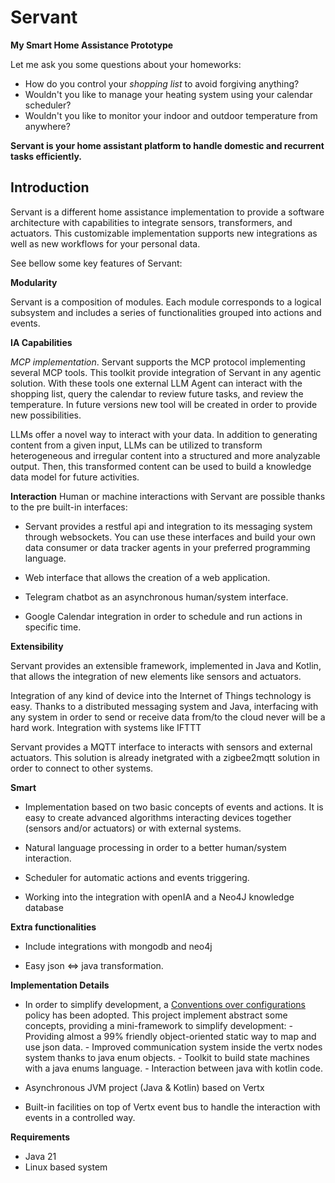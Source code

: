 # **Servant**

**My Smart Home Assistance Prototype**

Let me ask you some questions about your homeworks:
- How do you control your *shopping list* to avoid forgiving anything?
- Wouldn't you like to manage your heating system using your calendar scheduler?
- Wouldn't you like to monitor your indoor and outdoor temperature from anywhere?

**Servant is your home assistant platform to handle domestic and recurrent tasks efficiently.**
     
## **Introduction**

Servant is a different home assistance implementation to provide a software architecture with capabilities to integrate sensors, transformers, and actuators. This customizable implementation supports new integrations as well as new workflows for your personal data. 

See bellow some key features of Servant:

**Modularity**

Servant is a composition of modules. Each module corresponds to a logical subsystem and includes a series of functionalities grouped into actions and events.

**IA Capabilities**

*MCP implementation*. Servant supports the MCP protocol implementing several MCP tools. This toolkit provide integration of Servant in any agentic solution. With these tools one external LLM Agent can interact with the shopping list, query the calendar to review future tasks, and review the temperature. In future versions new tool will be created in order to provide new possibilities.  

LLMs offer a novel way to interact with your data. In addition to generating content from a given input, LLMs can be utilized to transform heterogeneous and irregular content into a structured and more analyzable output.
Then, this transformed content can be used to build a knowledge data model for future activities.  

**Interaction**
Human or machine interactions with Servant are possible thanks to the pre built-in interfaces:

* Servant provides a restful api and integration to its messaging system through websockets. You can use these interfaces and build your own data consumer or data tracker agents in your preferred programming language.

* Web interface that allows the creation of a web application.

* Telegram chatbot as an asynchronous human/system interface. 

* Google Calendar integration in order to schedule and run actions in specific time.


**Extensibility**

Servant provides an extensible framework, implemented in Java and Kotlin, that allows the integration of new elements like sensors and actuators.

Integration of any kind of device into the Internet of Things technology is easy. Thanks to a distributed messaging system and Java, interfacing with any system in order to send or receive data from/to the cloud never will be a hard work. Integration with systems like IFTTT 

Servant provides a MQTT interface to interacts with sensors and external actuators. This solution is already inetgrated with a zigbee2mqtt solution in order to connect to other systems.  


**Smart**
* Implementation based on two basic concepts of events and actions. It is easy to create advanced algorithms interacting devices together (sensors and/or actuators) or with external systems.

* Natural language processing in order to a better human/system interaction.

* Scheduler for automatic actions and events triggering.

* Working into the integration with openIA and a Neo4J knowledge database

**Extra functionalities**

* Include integrations with mongodb and neo4j 

* Easy json <=> java transformation.


**Implementation Details**

* In order to simplify development, a [Conventions over configurations](https://en.wikipedia.org/wiki/Convention_over_configuration) policy has been adopted. This project implement abstract some concepts, providing a mini-framework to simplify development:
       - Providing almost a 99% friendly object-oriented static way to map and use json data.
       - Improved communication system inside the vertx nodes system thanks to java enum objects.
       - Toolkit to build state machines with a java enums language.
       - Interaction between java with kotlin code.

* Asynchronous JVM project (Java & Kotlin) based on Vertx

* Built-in facilities on top of Vertx event bus to handle the interaction with events in a controlled way. 

**Requirements**

* Java 21
* Linux based system
